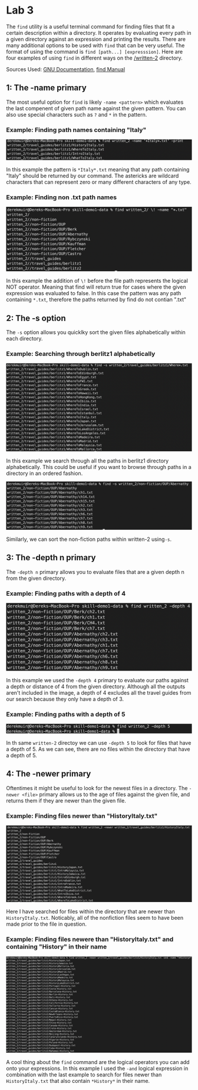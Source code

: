 # Lab 3

The `find` utility is a useful terminal command for finding files that fit a certain description within a directory. It operates by evaluating every path in a given directory against an expression and printing the results. There are many additional options to be used with `find` that can be very useful. The format of using the command is `find [path...] [expresssion]`. Here are four examples of using `find` in different ways on the [/written-2](https://github.com/ucsd-cse15l-w23/skill-demo1-data.git) directory. 

Sources Used: [GNU Documentation](https://www.gnu.org/software/findutils/manual/html_mono/find.html), [find Manual](https://man7.org/linux/man-pages/man1/find.1.html)

## 1: The -name primary

The most useful option for `find` is likely `-name <pattern>` which evaluates the last compenent of given path name against the given pattern. 
You can also use special characters such as `?` and `*` in the pattern.

### Example: Finding path names containing "Italy"

![](images/name1.png)

In this example the pattern is `*Italy*.txt` meaning that any path containing "Italy" should be returned by our command. The astericks are wildcard 
characters that can represent zero or many different characters of any type.

### Example: Finding non .txt path names

![](images/name2.png)

In this example the addition of `\!` before the file path represents the logical NOT operator. Meaning that find will return true for cases where the 
given expression was evaluated to false. In this case the pattern was any path containing `*.txt`, therefore the paths returned by find do not contian 
".txt"

## 2: The -s option

The  `-s` option allows you quicklky sort the given files alphabetically within each directory.

### Example: Searching through berlitz1 alphabetically

![](images/s1.png)

In this example we search through all the paths in berlitz1 directory alphabetically. This could be useful if you want to browse through paths in a 
directory in an ordered fashion.

![](images/s2.png)

Similarly, we can sort the non-fiction paths within written-2 using`-s`.

## 3: The -depth n primary

The `-depth n` primary allows you to evaluate files that are a given depth n from the given directory.

### Example: Finding paths with a depth of 4

![](images/depth1.png)

In this example we used the `-depth 4` primary to evaluate our paths against a depth or distance of 4 from the given directory. 
Although all the outputs aren't included in the image, a depth of 4 excludes all the travel guides from our search because they only have a depth of 3.

### Example: Finding paths with a depth of 5

![](images/depth2.png)

In th same `written-2` directoy we can use  `-depth 5` to look for files that have a depth of 5. As we can see, there are no files within the directory 
that have a depth of 5.

## 4: The -newer primary

Oftentimes it might be useful to look for the newest files in a directory. The `-newer <file>` primary allows us to the age of files against the given
file, and returns them if they are newer than the given file.

### Example: Finding files newer than "HistoryItaly.txt"

![](images/newer1.png)

Here I have searched for files within the directory that are newer than `HistoryItaly.txt`. Noticably, all of the nonfiction files seem to have been 
made prior to the file in question.

### Example: Finding files newere than "HistoryItaly.txt" and containing "History" in their name

![](images/newer2.png)

A cool thing about the `find` command are the logical operators you can add onto your expressions. In this example I used the `-and` logical expression
in combination with the last example to search for files newer than `HistoryItaly.txt` that also contain `*History*` in their name.
